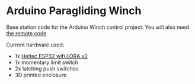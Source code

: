 # Arduino Paragliding Winch
Base station code for the Arduino Winch control project. You will also need [the remote code](https://github.com/brian-greeson/winch-basestation-arduino)

Current hardware used:
- 1x [Heltec ESP32 wifi LORA v2](https://www.amazon.com/DIYmalls-Transceiver-Antenna-Battery-Connector/dp/B086ZFCV7F/ref=sr_1_8?crid=2TJKHT2NZ9308&keywords=wifi+lora+v2&qid=1679534637&sprefix=wifi+lora+v2%2Caps%2C123&sr=8-8)
- 1x momentary limit switch
- 2x latching push switches
- 3D printed enclosure

